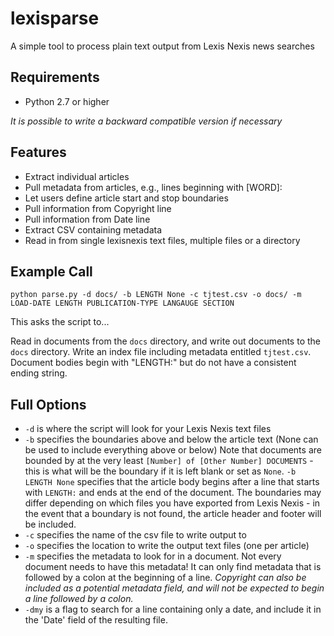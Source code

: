 lexisparse
==========

A simple tool to process plain text output from Lexis Nexis news searches

Requirements
---
* Python 2.7 or higher

_It is possible to write a backward compatible version if necessary_


Features
------
* Extract individual articles
* Pull metadata from articles, e.g., lines beginning with [WORD]:
* Let users define article start and stop boundaries
* Pull information from Copyright line
* Pull information from Date line
* Extract CSV containing metadata
* Read in from single lexisnexis text files, multiple files or a directory

Example Call
----------------
`python parse.py -d docs/ -b LENGTH None -c tjtest.csv -o docs/ -m LOAD-DATE LENGTH PUBLICATION-TYPE LANGAUGE SECTION`

This asks the script to...

Read in documents from the `docs` directory, and write out documents to the `docs` directory.  Write an index file including metadata entitled `tjtest.csv`.  Document bodies begin with "LENGTH:" but do not have a consistent ending string.

Full Options
--------

* `-d` is where the script will look for your Lexis Nexis text files
* `-b` specifies the boundaries above and below the article text (None can be used to include everything above or below)
  Note that documents are bounded by at the very least `[Number] of [Other Number] DOCUMENTS` - this is what will be the boundary if it is left blank or set as `None`.  `-b LENGTH None` specifies that the article body begins after a line that starts with `LENGTH:` and ends at the end of the document.  The boundaries may differ depending on which files you have exported from Lexis Nexis - in the event that a boundary is not found, the article header and footer will be included.
* `-c` specifies the name of the csv file to write output to
* `-o` specifies the location to write the output text files (one per article)
* `-m` specifies the metadata to look for in a document.  Not every document needs to have this metadata!  It can only find metadata that is followed by a colon at the beginning of a line.  _Copyright can also be included as a potential metadata field, and will not be expected to begin a line followed by a colon._
* `-dmy` is a flag to search for a line containing only a date, and
  include it in the 'Date' field of the resulting file.
